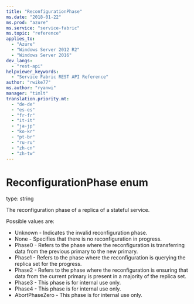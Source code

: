 ```yaml
---
title: "ReconfigurationPhase"
ms.date: "2018-01-22"
ms.prod: "azure"
ms.service: "service-fabric"
ms.topic: "reference"
applies_to: 
  - "Azure"
  - "Windows Server 2012 R2"
  - "Windows Server 2016"
dev_langs: 
  - "rest-api"
helpviewer_keywords: 
  - "Service Fabric REST API Reference"
author: "rwike77"
ms.author: "ryanwi"
manager: "timlt"
translation.priority.mt: 
  - "de-de"
  - "es-es"
  - "fr-fr"
  - "it-it"
  - "ja-jp"
  - "ko-kr"
  - "pt-br"
  - "ru-ru"
  - "zh-cn"
  - "zh-tw"
---
```

# ReconfigurationPhase enum

type: string

The reconfiguration phase of a replica of a stateful service.

Possible values are: 

  - Unknown - Indicates the invalid reconfiguration phase.
  - None - Specifies that there is no reconfiguration in progress.
  - Phase0 - Refers to the phase where the reconfiguration is transferring data from the previous primary to the new primary.
  - Phase1 - Refers to the phase where the reconfiguration is querying the replica set for the progress.
  - Phase2 - Refers to the phase where the reconfiguration is ensuring that data from the current primary is present in a majority of the replica set.
  - Phase3 - This phase is for internal use only.
  - Phase4 - This phase is for internal use only.
  - AbortPhaseZero - This phase is for internal use only.

